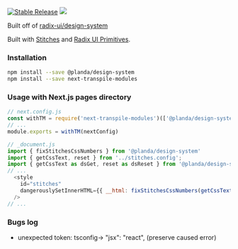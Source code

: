 
<p align="left">
  <a href="https://www.npmjs.com/package/@planda/design-system"><img src="https://img.shields.io/npm/v/@planda/design-system" alt="Stable Release" /></a>
  <a href="./LICENSE"><img allt="MIT License" src="https://badgen.now.sh/badge/license/MIT"/></a>
</p>

Built off of [radix-ui/design-system](https://github.com/radix-ui/design-system)

Built with [Stitches](https://github.com/stitchesjs/stitches) and [Radix UI Primitives](https://radix-ui.com/primitives/docs/overview/introduction).


### Installation
```sh
npm install --save @planda/design-system
npm install --save next-transpile-modules
```

### Usage with Next.js pages directory

```js
// next.config.js
const withTM = require('next-transpile-modules')(['@planda/design-system'])
// ...
module.exports = withTM(nextConfig)
```

```js
// _document.js
import { fixStitchesCssNumbers } from '@planda/design-system'
import { getCssText, reset } from '../stitches.config';
import { getCssText as dsGet, reset as dsReset } from '@planda/design-system';
// ...
  <style
    id="stitches"
    dangerouslySetInnerHTML={{ __html: fixStitchesCssNumbers(getCssText(), dsGet()) }}
  />
// ...
```


### Bugs log
- unexpected token: tsconfig-> "jsx": "react", (preserve caused error)
